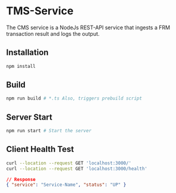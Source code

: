 # TMS-Service

The CMS service is a NodeJs REST-API service that ingests a FRM transaction result and logs the output.

## Installation

```sh
npm install
```

## Build

```sh
npm run build # *.ts Also, triggers prebuild script
```

## Server Start

```sh
npm run start # Start the server
```

## Client Health Test

```sh
curl --location --request GET 'localhost:3000/'
curl --location --request GET 'localhost:3000/health'
```

```json
// Response
{ "service": "Service-Name", "status": "UP" }
```
